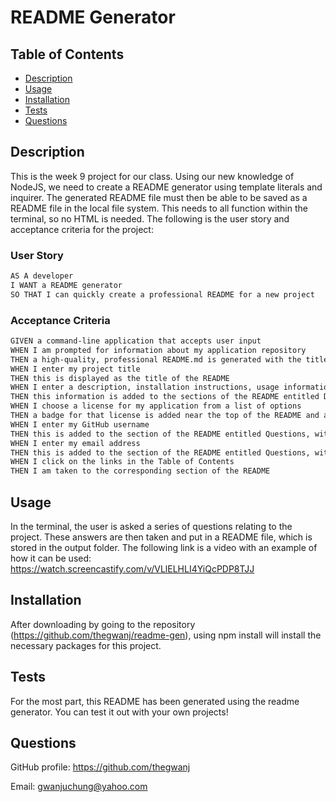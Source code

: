 # README Generator

## Table of Contents
- [Description](#description)
- [Usage](#usage)
- [Installation](#installation)
- [Tests](#tests)
- [Questions](#questions)

## Description
This is the week 9 project for our class. Using our new knowledge of NodeJS, we need to create a README generator using template literals and inquirer. The generated README file must then be able to be saved as a README file in the local file system. This needs to all function within the terminal, so no HTML is needed. The following is the user story and acceptance criteria for the project:

### User Story

```md
AS A developer
I WANT a README generator
SO THAT I can quickly create a professional README for a new project
```

### Acceptance Criteria

```md
GIVEN a command-line application that accepts user input
WHEN I am prompted for information about my application repository
THEN a high-quality, professional README.md is generated with the title of my project and sections entitled Description, Table of Contents, Installation, Usage, License, Contributing, Tests, and Questions
WHEN I enter my project title
THEN this is displayed as the title of the README
WHEN I enter a description, installation instructions, usage information, contribution guidelines, and test instructions
THEN this information is added to the sections of the README entitled Description, Installation, Usage, Contributing, and Tests
WHEN I choose a license for my application from a list of options
THEN a badge for that license is added near the top of the README and a notice is added to the section of the README entitled License that explains which license the application is covered under
WHEN I enter my GitHub username
THEN this is added to the section of the README entitled Questions, with a link to my GitHub profile
WHEN I enter my email address
THEN this is added to the section of the README entitled Questions, with instructions on how to reach me with additional questions
WHEN I click on the links in the Table of Contents
THEN I am taken to the corresponding section of the README
```

## Usage
In the terminal, the user is asked a series of questions relating to the project. These answers are then taken and put in a README file, which is stored in the output folder.
The following link is a video with an example of how it can be used: https://watch.screencastify.com/v/VLlELHLI4YiQcPDP8TJJ

## Installation
After downloading by going to the repository (https://github.com/thegwanj/readme-gen), using npm install will install the necessary packages for this project.

## Tests
For the most part, this README has been generated using the readme generator. You can test it out with your own projects!

## Questions
GitHub profile: https://github.com/thegwanj

Email: gwanjuchung@yahoo.com

